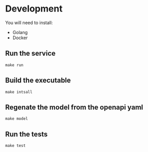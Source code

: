# Development

You will need to install:

- Golang
- Docker

## Run the service

```shell
make run
```

## Build the executable

```shell
make intsall
```

## Regenate the model from the openapi yaml

```shell
make model
```

## Run the tests

```shell
make test
```
